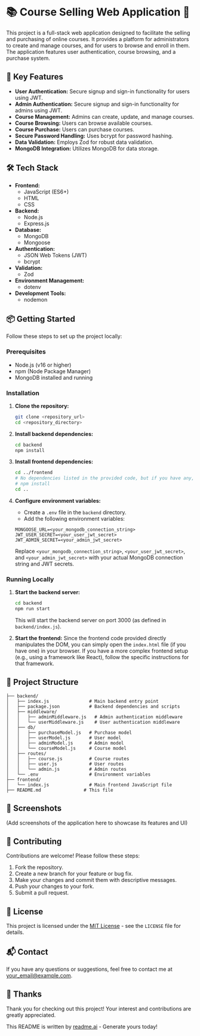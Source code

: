 # 📚 Course Selling Web Application 🚀

This project is a full-stack web application designed to facilitate the selling and purchasing of online courses. It provides a platform for administrators to create and manage courses, and for users to browse and enroll in them. The application features user authentication, course browsing, and a purchase system.

## 🌟 Key Features

- **User Authentication:** Secure signup and sign-in functionality for users using JWT.
- **Admin Authentication:** Secure signup and sign-in functionality for admins using JWT.
- **Course Management:** Admins can create, update, and manage courses.
- **Course Browsing:** Users can browse available courses.
- **Course Purchase:** Users can purchase courses.
- **Secure Password Handling:** Uses bcrypt for password hashing.
- **Data Validation:** Employs Zod for robust data validation.
- **MongoDB Integration:** Utilizes MongoDB for data storage.

## 🛠️ Tech Stack

- **Frontend:**
  - JavaScript (ES6+)
  - HTML
  - CSS
- **Backend:**
  - Node.js
  - Express.js
- **Database:**
  - MongoDB
  - Mongoose
- **Authentication:**
  - JSON Web Tokens (JWT)
  - bcrypt
- **Validation:**
  - Zod
- **Environment Management:**
  - dotenv
- **Development Tools:**
  - nodemon

## 📦 Getting Started

Follow these steps to set up the project locally:

### Prerequisites

- Node.js (v16 or higher)
- npm (Node Package Manager)
- MongoDB installed and running

### Installation

1.  **Clone the repository:**

    ```bash
    git clone <repository_url>
    cd <repository_directory>
    ```

2.  **Install backend dependencies:**

    ```bash
    cd backend
    npm install
    ```

3.  **Install frontend dependencies:**

    ```bash
    cd ../frontend
    # No dependencies listed in the provided code, but if you have any, install them here
    # npm install
    cd ..
    ```

4.  **Configure environment variables:**

    - Create a `.env` file in the `backend` directory.
    - Add the following environment variables:

    ```
    MONGOOSE_URL=<your_mongodb_connection_string>
    JWT_USER_SECRET=<your_user_jwt_secret>
    JWT_ADMIN_SECRET=<your_admin_jwt_secret>
    ```

    Replace `<your_mongodb_connection_string>`, `<your_user_jwt_secret>`, and `<your_admin_jwt_secret>` with your actual MongoDB connection string and JWT secrets.

### Running Locally

1.  **Start the backend server:**

    ```bash
    cd backend
    npm run start
    ```

    This will start the backend server on port 3000 (as defined in `backend/index.js`).

2.  **Start the frontend:**
    Since the frontend code provided directly manipulates the DOM, you can simply open the `index.html` file (if you have one) in your browser. If you have a more complex frontend setup (e.g., using a framework like React), follow the specific instructions for that framework.

## 📂 Project Structure

```
├── backend/
│   ├── index.js               # Main backend entry point
│   ├── package.json           # Backend dependencies and scripts
│   ├── middleware/
│   │   ├── adminMiddleware.js   # Admin authentication middleware
│   │   └── userMiddleware.js    # User authentication middleware
│   ├── db/
│   │   ├── purchaseModel.js   # Purchase model
│   │   ├── userModel.js       # User model
│   │   ├── adminModel.js      # Admin model
│   │   └── courseModel.js     # Course model
│   ├── routes/
│   │   ├── course.js          # Course routes
│   │   ├── user.js            # User routes
│   │   └── admin.js           # Admin routes
│   └── .env                   # Environment variables
├── frontend/
│   └── index.js               # Main frontend JavaScript file
├── README.md                # This file
```

## 📸 Screenshots

(Add screenshots of the application here to showcase its features and UI)

## 🤝 Contributing

Contributions are welcome! Please follow these steps:

1.  Fork the repository.
2.  Create a new branch for your feature or bug fix.
3.  Make your changes and commit them with descriptive messages.
4.  Push your changes to your fork.
5.  Submit a pull request.

## 📝 License

This project is licensed under the [MIT License](LICENSE) - see the `LICENSE` file for details.

## 📬 Contact

If you have any questions or suggestions, feel free to contact me at [your_email@example.com](mailto:your_email@example.com).

## 💖 Thanks

Thank you for checking out this project! Your interest and contributions are greatly appreciated.

This README is written by [readme.ai](https://readme-generator-phi.vercel.app/) - Generate yours today!
